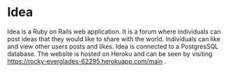 # Idea

Idea is a Ruby on Rails web application. It is a forum where individuals can post ideas that they would like to share with the world. Individuals can like and view other users posts and likes. Idea is connected to a PostgresSQL database. The website is hosted on Heroku and can be seen by visiting https://rocky-everglades-62295.herokuapp.com/main .
